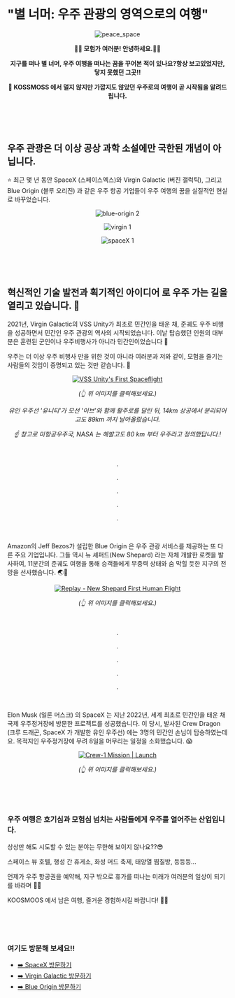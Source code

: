 # "별 너머: 우주 관광의 영역으로의 여행"

<div align="center">

![peace_space](https://github.com/TransparentDeveloper/KOOSMOOS-TechWiki/assets/50646145/22ae5f6a-4ff1-47a0-99d6-6c6b4d858982)

**👨‍🚀 모험가 여러분! 안녕하세요.👋🏼**

**지구를 떠나 별 너머, 우주 여행을 떠나는 꿈을 꾸어본 적이 있나요?항상 보고있었지만, 닿지 못했던 그곳!!**

**📢 KOSSMOSS 에서 멀지 않지만 가깝지도 않았던 우주로의 여행이 곧 시작됨을 알려드립니다.**

</div>

<br/>
<br/>
<br/>

## 우주 관광은 더 이상 공상 과학 소설에만 국한된 개념이 아닙니다.

⭐️ 최근 몇 년 동안 SpaceX (스페이스엑스)와 Virgin Galactic (버진 갤럭틱), 그리고 Blue Origin (블루 오리진) 과 같은 우주 항공 기업들이 우주 여행의 꿈을 실질적인 현실로 바꾸었습니다.

<div align="center">

![blue-origin 2](https://github.com/TransparentDeveloper/KOOSMOOS-TechWiki/assets/50646145/16663c7e-365e-46ce-89bc-461231d57fb9)

![virgin 1](https://github.com/TransparentDeveloper/KOOSMOOS-TechWiki/assets/50646145/1737be74-e395-4084-9b9b-8170c2a1a6c0)

![spaceX 1](https://github.com/TransparentDeveloper/KOOSMOOS-TechWiki/assets/50646145/ef8adf48-f99a-432c-9600-5974ce9f7d46)

</div>

<br/>
<br/>
<br/>

## 혁신적인 기술 발전과 획기적인 아이디어 로 우주 가는 길을 열리고 있습니다. 👐

2021년, Virgin Galactic의 VSS Unity가 최초로 민간인을 태운 채, 준궤도 우주 비행을 성공하면서 민간인 우주 관광의 역사의 시작되었습니다.
이날 탑승했던 인원의 대부분은 훈련된 군인이나 우주비행사가 아니라 민간인이었습니다 🤩

우주는 더 이상 우주 비행사 만을 위한 것이 아니라 여러분과 저와 같이, 모험을 즐기는 사람들의 것임이 증명되고 있는 것만 같습니다. 🥹

<div align="center">

[![VSS Unity's First Spaceflight](http://img.youtube.com/vi/h8T9mVkGh3s/sddefault.jpg)](https://www.youtube.com/watch?v=h8T9mVkGh3s?t=0s)

_(👆 위 이미지를 클릭해보세요.)_

_유인 우주선 '유니티'가 모선 '이브’와 함께 활주로를 달린 뒤, 14km 상공에서 분리되어 고도 89km 까지 날아올랐습니다._

_☝️ 참고로 미항공우주국, NASA 는 해발고도 80 km 부터 우주라고 정의했답니다.!_

</div>

<br/>

<div align="center">

.

.

.

.

.

</div>

<br/>

</div>

Amazon의 Jeff Bezos가 설립한 Blue Origin 은 우주 관광 서비스를 제공하는 또 다른 주요 기업입니다. 그들 역시 뉴 셰퍼드(New Shepard) 라는 자체 개발한 로켓을 발사하여, 11분간의 준궤도 여행을 통해 승객들에게 무중력 상태와 숨 막힐 듯한 지구의 전망을 선사했습니다. 🌏💫

<div align="center">
    
[![Replay - New Shepard First Human Flight](http://img.youtube.com/vi/tMHhXzpwupU/sddefault.jpg)](https://www.youtube.com/watch?v=tMHhXzpwupU?t=0s)

_(👆 위 이미지를 클릭해보세요.)_

</div>

<br/>

<div align="center">

.

.

.

.

.

</div>

<br/>

Elon Musk (일론 머스크) 의 SpaceX 는 지난 2022년, 세계 최초로 민간인을 태운 채 국제 우주정거장에 방문한 프로젝트를 성공했습니다. 이 당시, 발사된 Crew Dragon (크루 드래곤, SpaceX 가 개발한 유인 우주선) 에는 3명의 민간인 손님이 탑승하였는데요. 목적지인 우주정거장에 무려 8일을 머무리는 일정을 소화했습니다. 😱

<div align="center">
    
[![Crew-1 Mission | Launch](http://img.youtube.com/vi/bnChQbxLkkI/sddefault.jpg)](https://www.youtube.com/watch?v=bnChQbxLkkI?t=15139s)

_(👆 위 이미지를 클릭해보세요.)_

</div>

<br/>
<br/>
<br/>

### 우주 여행은 호기심과 모험심 넘치는 사람들에게 우주를 열어주는 산업입니다.

상상만 해도 시도할 수 있는 분야는 무한해 보이지 않나요??😎

스페이스 뷰 호텔, 행성 간 휴게소, 화성 머드 축제, 태양열 찜질방, 등등등...

언제가 우주 항공권을 예약해, 지구 밖으로 휴가를 떠나는 미래가 여러분의 일상이 되기를 바라며 🥹🙏

KOOSMOOS 에서 남은 여행, 즐거운 경험하시길 바랍니다! 🚀✨

<br/>
<br/>
<br/>

### 여기도 방문해 보세요!!

- [➡️ SpaceX 방문하기](https://www.spacex.com/)
- [➡️ Virgin Galactic 방문하기](https://www.virgingalactic.com/)
- [➡️ Blue Origin 방문하기](https://www.blueorigin.com/)

